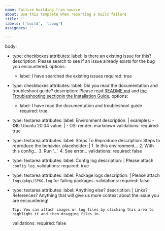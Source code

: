 ```yaml
---
name: Failure building from source
about: Use this template when reporting a build failure
title: ''
labels: ['build', 't:bug']
assignees: ''

---
```


body:
- type: checkboxes
  attributes:
    label: Is there an existing issue for this?
    description: Please search to see if an issue already exists for the bug you encountered.
    options:
    - label: I have searched the existing issues
      required: true
- type: checkboxes
  attributes:
    label: Did you read the documentation and troubleshoot guide?
    description: Please read [README.md](https://github.com/sagemath/sage/blob/develop/README.md) and [the Troubleshooting sectionin the Installation Guide](https://doc.sagemath.org/html/en/installation/troubles.html).
    options:
    - label: I have read the documentation and troubleshoot guide
      required: true
- type: textarea
  attributes:
    label: Environment
    description: |
      examples:
        - **OS**: Ubuntu 20.04
    value: |
        - OS:
    render: markdown
  validations:
    required: true
- type: textarea
  attributes:
    label: Steps To Reproduce
    description: Steps to reproduce the behavior.
    placeholder: |
      1. In this environment...
      2. With this config...
      3. Run '...'
      4. See error...
  validations:
    required: false
- type: textarea
  attributes:
    label: Config log
    description: |
      Please attach `config.log`.
  validations:
    required: true
- type: textarea
  attributes:
    label: Package logs
    description: |
      Please attach ̀`logs/pkgs/SPKG.log` for failing packages.
  validations:
    required: false
- type: textarea
  attributes:
    label: Anything else?
    description: |
      Links? References? Anything that will give us more context about the issue you are encountering!

      Tip: You can attach images or log files by clicking this area to highlight it and then dragging files in.
  validations:
    required: false
